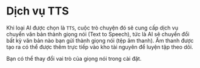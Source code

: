 # Dịch vụ TTS

Khi loại AI được chọn là `TTS`, cuộc trò chuyện đó sẽ cung cấp dịch vụ chuyển văn bản thành giọng nói (Text to Speech), tức là AI sẽ chuyển đổi bất kỳ văn bản nào bạn gửi thành giọng nói (tệp âm thanh). Âm thanh được tạo ra có thể được thêm trực tiếp vào kho tài nguyên để luyện tập theo dõi.

Bạn có thể thay đổi vai trò của giọng nói trong cài đặt.
